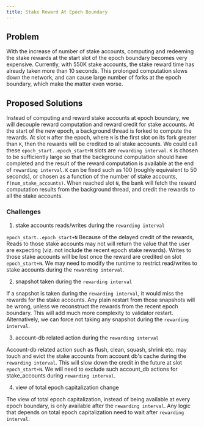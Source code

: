 ```yaml
---
title: Stake Reward At Epoch Boundary
---
```


## Problem

With the increase of number of stake accounts, computing and redeeming the stake
rewards at the start slot of the epoch boundary becomes very expensive.
Currently, with 550K stake accounts, the stake reward time has already taken
more than 10 seconds. This prolonged computation slows down the network, and can
cause large number of forks at the epoch boundary, which make the matter even
worse.

## Proposed Solutions

Instead of computing and reward stake accounts at epoch boundary, we will
decouple reward computation and reward credit for stake accounts. At the start
of the new epoch, a background thread is forked to compute the rewards. At slot
`N` after the epoch, where `N` is the first slot on its fork greater than `K`,
then the rewards will be credited to all stake accounts. We could call these
`epoch_start..epoch_start+N` slots are `rewarding interval`. `K` is chosen to be
sufficiently large so that the background computation should have completed and
the result of the reward computation is available at the end of `rewarding
interval`. `K` can be fixed such as 100 (roughly equivalent to 50 seconds), or
chosen as a function of the number of stake accounts, `f(num_stake_accounts)`.
When reached slot `N`, the bank will fetch the reward computation results from
the background thread, and credit the rewards to all the stake accounts.


### Challenges

1. stake accounts reads/writes during the `rewarding interval`

`epoch_start..epoch_start+N` Because of the delayed credit of the rewards, Reads
to those stake accounts may not will return the value that the user are
expecting (viz. not include the recent epoch stake rewards). Writes to those
stake accounts will be lost once the reward are credited on slot
`epoch_start+N`. We may need to modify the runtime to restrict read/writes to
stake accounts during the `rewarding interval`.

2. snapshot taken during the `rewarding interval`

If a snapshot is taken during the `rewarding interval`, it would miss the
rewards for the stake accounts. Any plain restart from those snapshots will be
wrong, unless we reconstruct the rewards from the recent epoch boundary. This
will add much more complexity to validator restart. Alternatively, we can force
not taking any snapshot during the `rewarding interval`.

3. account-db related action during the `rewarding interval`

Account-db related action such as flush, clean, squash, shrink etc. may touch
and evict the stake accounts from account db's cache during the `rewarding
interval`. This will slow down the credit in the future at slot `epoch_start+N`.
We will need to exclude such account_db actions for stake_accounts during
`rewarding interval`.

4. view of total epoch capitalization change

The view of total epoch capitalization, instead of being available at every
epoch boundary, is only available after the `rewarding interval`. Any logic that
depends on total epoch capitalization need to wait after `rewarding interval`.